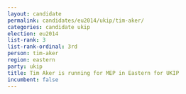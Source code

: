 ```yaml
---
layout: candidate
permalink: candidates/eu2014/ukip/tim-aker/
categories: candidate ukip
election: eu2014
list-rank: 3
list-rank-ordinal: 3rd
person: tim-aker
region: eastern
party: ukip
title: Tim Aker is running for MEP in Eastern for UKIP
incumbent: false
---
```

